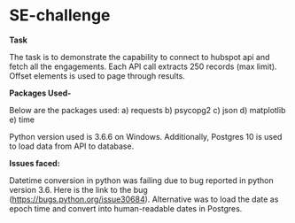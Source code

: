 # SE-challenge

**Task**

The task is to demonstrate the capability to connect to hubspot api and fetch all the
engagements. Each API call extracts 250 records (max limit). Offset elements is used
to page through results. 

**Packages Used-**

Below are the packages used:
a) requests
b) psycopg2
c) json
d) matplotlib
e) time

Python version used is 3.6.6 on Windows. Additionally, Postgres 10 is used to load data from API to database.

**Issues faced:**

Datetime conversion in python was failing due to bug reported in python version 3.6. Here is the link to the bug
(https://bugs.python.org/issue30684). Alternative was to load the date as epoch time and convert into human-readable
dates in Postgres.



